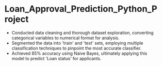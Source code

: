# Loan_Approval_Prediction_Python_Project

- Conducted data cleaning and thorough dataset exploration, converting categorical variables to numerical format for analysis.
- Segmented the data into 'train' and 'test' sets, employing multiple classification techniques to pinpoint the most accurate classifier.
- Achieved 85% accuracy using Naive Bayes, ultimately applying this model to predict 'Loan status' for applicants.
